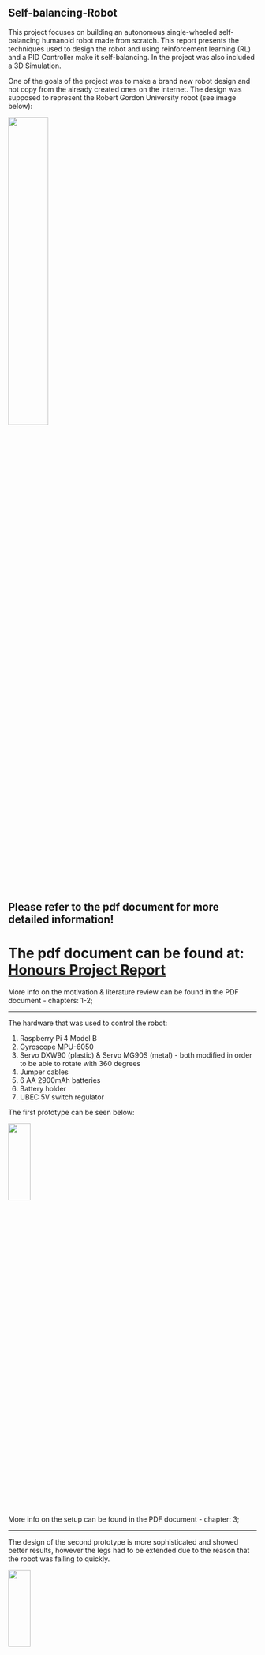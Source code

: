 ## Self-balancing-Robot

This project focuses on building an autonomous single-wheeled self-balancing
humanoid robot made from scratch. This report presents the techniques used to
design the robot and using reinforcement learning (RL) and a PID Controller make it
self-balancing. In the project was also included a 3D Simulation.

One of the goals of the project was to make a brand new robot design and not copy
from the already created ones on the internet. The design was supposed to represent
the Robert Gordon University robot (see image below):

<img src="https://github.com/SpacePirato/Autonomous-Robot/blob/master/Library/7.PNG" width="40%">

## Please refer to the pdf document for more detailed information! 
# The pdf document can be found at: [Honours Project Report](https://github.com/SpacePirato/Autonomous-Robot/blob/master/Library/Honours%20Report%20-%20PETAR%20BONCHEV%20(1607262).pdf)

More info on the motivation & literature review can be found in the PDF document - chapters: 1-2;

-----------------------------------------------------------------------------------

The hardware that was used to control the robot:
1. Raspberry Pi 4 Model B
2. Gyroscope MPU-6050
3. Servo DXW90 (plastic) & Servo MG90S (metal) - both modified in 
                      order to be able to rotate with 360 degrees
4. Jumper cables
5. 6 AA 2900mAh batteries
6. Battery holder
7. UBEC 5V switch regulator

The first prototype can be seen below:

<img src="https://github.com/SpacePirato/Autonomous-Robot/blob/master/Library/6.PNG" width="30%" height="20%">

More info on the setup can be found in the PDF document - chapter: 3;

-----------------------------------------------------------------------------------

The design of the second prototype is more sophisticated and showed better results, 
however the legs had to be extended due to the reason that the robot was falling to quickly.

<img src="https://github.com/SpacePirato/Autonomous-Robot/blob/master/Library/1.PNG" width="30%" height="20%">

The project was not finished. Partially working self balacing robot using only a PID controller.
Examples can be seen below which represent the results from the first prototype:

[Prototype video one](https://youtu.be/z1m1uqZzNYo)

[Prototype video two](https://youtu.be/aM4gjytkHWw)

Final version of prototype 2:

<img src="https://github.com/SpacePirato/Autonomous-Robot/blob/master/Library/robot.jpg" width="30%" height="20%">






-----------------------------------------------------------------------------------

The results from the two prototypes show that with the many improvements implemented, 
the robot manages to self balance itself better and better but not fully.

<img src="https://github.com/SpacePirato/Autonomous-Robot/blob/master/Library/8.PNG" width="50%">

More detailed info on the results can be found in the PDF document - chapter 8;



